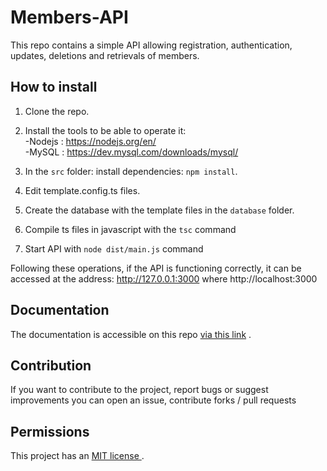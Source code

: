 # Members-API

This repo contains a simple API allowing registration, authentication, updates, deletions and retrievals of members.

## How to install

1. Clone the repo.
2. Install the tools to be able to operate it: <br> 
	   -Nodejs : https://nodejs.org/en/ <br>
	    -MySQL : https://dev.mysql.com/downloads/mysql/ <br>

3. In the `src` folder: install dependencies: `npm install`.
4. Edit template.config.ts files.
5. Create the database with the template files in the `database` folder.
6. Compile ts files in javascript with the `tsc` command
8. Start API with `node dist/main.js` command

Following these operations, if the API is functioning correctly, it can be accessed at the address:
http://127.0.0.1:3000 where http://localhost:3000

## Documentation 

The documentation is accessible on this repo [via this link](https://github.com/SmaugDev/members-api/tree/master/docs) .

## Contribution 

If you want to contribute to the project, report bugs or suggest improvements you can open an issue, contribute forks / pull requests

## Permissions

This project has an <a href="./LICENSE"> MIT license </a>.

